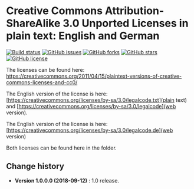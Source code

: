 # Creative Commons Attribution-ShareAlike 3.0 Unported Licenses in plain text: English and German

[![Build status](https://ci.appveyor.com/api/projects/status/4xssmbwbfkb273q5?svg=true)](https://ci.appveyor.com/project/SeppPenner/creativecommonssharealikelicenseplain)
[![GitHub issues](https://img.shields.io/github/issues/SeppPenner/CreativeCommonsShareAlikeLicensePlain.svg)](https://github.com/SeppPenner/CreativeCommonsShareAlikeLicensePlain/issues)
[![GitHub forks](https://img.shields.io/github/forks/SeppPenner/CreativeCommonsShareAlikeLicensePlain.svg)](https://github.com/SeppPenner/CreativeCommonsShareAlikeLicensePlain/network)
[![GitHub stars](https://img.shields.io/github/stars/SeppPenner/CreativeCommonsShareAlikeLicensePlain.svg)](https://github.com/SeppPenner/CreativeCommonsShareAlikeLicensePlain/stargazers)
[![GitHub license](https://img.shields.io/badge/license-AGPL-blue.svg)](https://raw.githubusercontent.com/SeppPenner/CreativeCommonsShareAlikeLicensePlain/master/License.txt)

The licenses can be found here: https://creativecommons.org/2011/04/15/plaintext-versions-of-creative-commons-licenses-and-cc0/

The English version of the license is here: [https://creativecommons.org/licenses/by-sa/3.0/legalcode.txt](plain text) and
[https://creativecommons.org/licenses/by-sa/3.0/legalcode](web version).

The English version of the license is here: [https://creativecommons.org/licenses/by-sa/3.0/legalcode.de](web version)

Both licenses can be found here in the folder.

Change history
--------------

* **Version 1.0.0.0 (2018-09-12)** : 1.0 release.